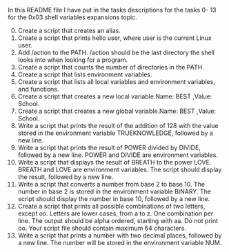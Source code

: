 In this README file I have put in the tasks descriptions for the tasks 0- 13 for the 0x03 shell variables expansions topic.

0) Create a script that creates an alias.
1) Create a script that prints hello user, where user is the current Linux user.
2) Add /action to the PATH. /action should be the last directory the shell looks into when looking for a program.
3) Create a script that counts the number of directories in the PATH.
4) Create a script that lists environment variables.
5) Create a script that lists all local variables and environment variables, and functions.
6) Create a script that creates a new local variable.Name: BEST ,Value: School.
7) Create a script that creates a new global variable.Name: BEST ,Value: School.
8) Write a script that prints the result of the addition of 128 with the value stored in the environment variable TRUEKNOWLEDGE, followed by a new line.
9) Write a script that prints the result of POWER divided by DIVIDE, followed by a new line. POWER and DIVIDE are environment variables.
10) Write a script that displays the result of BREATH to the power LOVE.
BREATH and LOVE are environment variables.
The script should display the result, followed by a new line.
11) Write a script that converts a number from base 2 to base 10.
The number in base 2 is stored in the environment variable BINARY.
The script should display the number in base 10, followed by a new line.
12) Create a script that prints all possible combinations of two letters, except oo.
Letters are lower cases, from a to z.
One combination per line.
The output should be alpha ordered, starting with aa.
Do not print oo.
Your script file should contain maximum 64 characters.
13) Write a script that prints a number with two decimal places, followed by a new line.
The number will be stored in the environment variable NUM.
